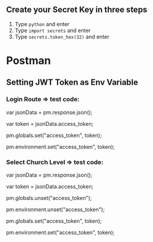 ## Create your Secret Key in three steps

1. Type `python` and enter
2. Type `import secrets` and enter
3. Type `secrets.token_hex(32)` and enter



# Postman

## Setting JWT Token as Env Variable

### Login Route => test code:

var jsonData = pm.response.json();

var token = jsonData.access_token;

pm.globals.set("access_token", token);

pm.environment.set("access_token", token);


### Select Church Level => test code:

var jsonData = pm.response.json();

var token = jsonData.access_token;

pm.globals.unset("access_token");

pm.environment.unset("access_token");

pm.globals.set("access_token", token);

pm.environment.set("access_token", token);
